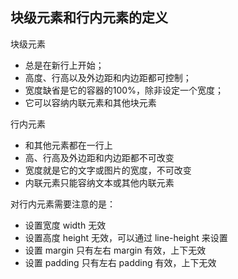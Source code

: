 <!--
 * @Author: 黄遥
 * @Date: 2020-07-14 08:45:44
 * @LastEditors: 黄遥
 * @LastEditTime: 2020-07-14 09:07:37
 * @Description: https://www.cnblogs.com/yanqiu/p/8987126.html
--> 
## 块级元素和行内元素的定义
块级元素
- 总是在新行上开始；
- 高度、行高以及外边距和内边距都可控制；
- 宽度缺省是它的容器的100%，除非设定一个宽度；
- 它可以容纳内联元素和其他块元素

行内元素
- 和其他元素都在一行上
- 高、行高及外边距和内边距都不可改变
- 宽度就是它的文字或图片的宽度，不可改变
- 内联元素只能容纳文本或其他内联元素

对行内元素需要注意的是：
- 设置宽度 width 无效
- 设置高度 height 无效，可以通过 line-height 来设置
- 设置 margin 只有左右 margin 有效，上下无效
- 设置 padding 只有左右 padding 有效，上下无效